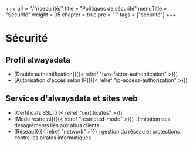 +++
url = "/fr/securité/"
title = "Politiques de sécurité"
menuTitle = "Sécurité"
weight = 35
chapter = true
pre = "<i class='fas fa-fw fa-shield-alt'></i> "
tags = ["sécurité"]
+++

# Sécurité

## Profil alwaysdata

- [Double authentification]({{< relref "two-factor-authentication" >}})
- [Autorisation d'accès selon IP]({{< relref "ip-access-authorization" >}})

## Services d'alwaysdata et sites web

- [Certificats SSL]({{< relref "certificates" >}})
- [Mode restreint]({{< relref "restricted-mode" >}}) : limitation des désagréments liés aux abus clients
- [Réseau]({{< relref "network" >}}) : gestion du réseau et protections contre les pirates informatiques
